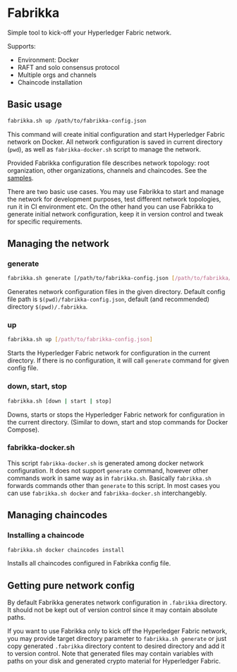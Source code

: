 # Fabrikka

Simple tool to kick-off your Hyperledger Fabric network.

Supports:

* Environment: Docker
* RAFT and solo consensus protocol
* Multiple orgs and channels
* Chaincode installation

## Basic usage

```bash
fabrikka.sh up /path/to/fabrikka-config.json
```

This command will create initial configuration and start Hyperledger Fabric network on Docker. All network configuration is saved in current directory (`pwd`), as well as `fabrikka-docker.sh` script to manage the network.

Provided Fabrikka configuration file describes network topology: root organization, other organizations, channels and chaincodes. See the [samples](https://github.com/softwaremill/fabrikka/blob/main/samples/).

There are two basic use cases. You may use Fabrikka to start and manage the network for development purposes, test different network topologies, run it in CI environment etc. On the other hand you can use Fabrikka to generate initial network configuration, keep it in version control and tweak for specific requirements.

## Managing the network

### generate

```bash
fabrikka.sh generate [/path/to/fabrikka-config.json [/path/to/fabrikka/target]]
```
Generates network configuration files in the given directory. Default config file path is `$(pwd)/fabrikka-config.json`, default (and recommended) directory `$(pwd)/.fabrikka`.

### up

```bash
fabrikka.sh up [/path/to/fabrikka-config.json]
```
Starts the Hyperledger Fabric network for configuration in the current directory. If there is no configuration, it will call `generate` command for given config file.

### down, start, stop

```bash
fabrikka.sh [down | start | stop]
```
Downs, starts or stops the Hyperledger Fabric network for configuration in the current directory. (Similar to down, start and stop commands for Docker Compose).

### fabrikka-docker.sh

This script `fabrikka-docker.sh` is generated among docker network configuration. It does not support `generate` command, however other commands work in same way as in `fabrikka.sh`. Basically `fabrikka.sh` forwards commands other than `generate` to this script. In most cases you can use `fabrikka.sh docker` and `fabrikka-docker.sh` interchangebly.

## Managing chaincodes

### Installing a chaincode

```bash
fabrikka.sh docker chaincodes install
```

Installs all chaincodes configured in Fabrikka config file.

## Getting pure network config

By default Fabrikka generates network configuration in `.fabrikka` directory. It should not be kept out of version control since it may contain absolute paths.

If you want to use Fabrikka only to kick off the Hyperledger Fabric network, you may provide target directory parameter to `fabrikka.sh generate` or just copy generated `.fabrikka` directory content to desired directory and add it to version control. Note that generated files may contain variables with paths on your disk and generated crypto material for Hyperledger Fabric.

